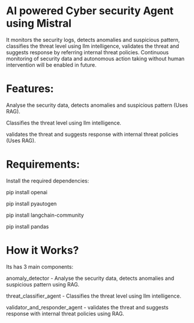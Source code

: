 # AI powered Cyber security Agent using Mistral
It monitors the security logs, detects anomalies and suspicious pattern, classifies the threat level using llm intelligence, validates the threat and suggests response by referring internal threat policies. Continuous monitoring of security data and autonomous action taking without human intervention will be enabled in future.

# Features:
Analyse the security data, detects anomalies and suspicious pattern (Uses RAG).

Classifies the threat level using llm intelligence.

validates the threat and suggests response with internal threat policies (Uses RAG).

# Requirements:
Install the required dependencies:

pip install openai

pip install pyautogen

pip install langchain-community

pip install pandas

# How it Works?
Its has 3 main components:

anomaly_detector - Analyse the security data, detects anomalies and suspicious pattern using RAG.

threat_classifier_agent - Classifies the threat level using llm intelligence.

validator_and_responder_agent - validates the threat and suggests response with internal threat policies using RAG.
